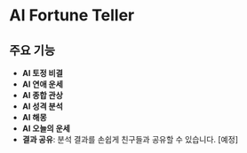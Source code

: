 # AI Fortune Teller

## 주요 기능

- **AI 토정 비결**
- **AI 연애 운세**
- **AI 종합 관상**
- **AI 성격 분석**
- **AI 해몽**
- **AI 오늘의 운세**
- **결과 공유**: 분석 결과를 손쉽게 친구들과 공유할 수 있습니다. [예정]